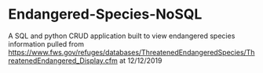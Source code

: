 # Endangered-Species-NoSQL
A SQL and python CRUD application built to view endangered species information pulled from https://www.fws.gov/refuges/databases/ThreatenedEndangeredSpecies/ThreatenedEndangered_Display.cfm at 12/12/2019
